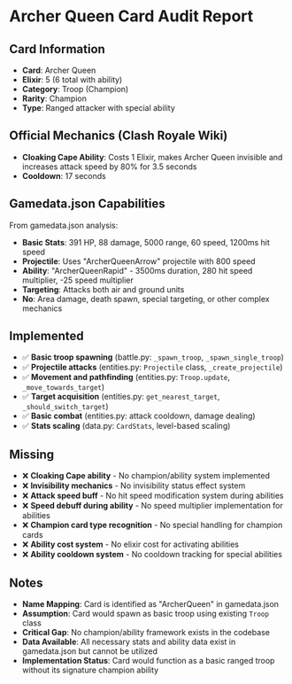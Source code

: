 # Archer Queen Card Audit Report

## Card Information
- **Card**: Archer Queen
- **Elixir**: 5 (6 total with ability)
- **Category**: Troop (Champion)
- **Rarity**: Champion
- **Type**: Ranged attacker with special ability

## Official Mechanics (Clash Royale Wiki)
- **Cloaking Cape Ability**: Costs 1 Elixir, makes Archer Queen invisible and increases attack speed by 80% for 3.5 seconds
- **Cooldown**: 17 seconds

## Gamedata.json Capabilities
From gamedata.json analysis:
- **Basic Stats**: 391 HP, 88 damage, 5000 range, 60 speed, 1200ms hit speed
- **Projectile**: Uses "ArcherQueenArrow" projectile with 800 speed
- **Ability**: "ArcherQueenRapid" - 3500ms duration, 280 hit speed multiplier, -25 speed multiplier
- **Targeting**: Attacks both air and ground units
- **No**: Area damage, death spawn, special targeting, or other complex mechanics

## Implemented
- ✅ **Basic troop spawning** (battle.py: `_spawn_troop`, `_spawn_single_troop`)
- ✅ **Projectile attacks** (entities.py: `Projectile` class, `_create_projectile`)
- ✅ **Movement and pathfinding** (entities.py: `Troop.update`, `_move_towards_target`)
- ✅ **Target acquisition** (entities.py: `get_nearest_target`, `_should_switch_target`)
- ✅ **Basic combat** (entities.py: attack cooldown, damage dealing)
- ✅ **Stats scaling** (data.py: `CardStats`, level-based scaling)

## Missing
- ❌ **Cloaking Cape ability** - No champion/ability system implemented
- ❌ **Invisibility mechanics** - No invisibility status effect system
- ❌ **Attack speed buff** - No hit speed modification system during abilities
- ❌ **Speed debuff during ability** - No speed multiplier implementation for abilities
- ❌ **Champion card type recognition** - No special handling for champion cards
- ❌ **Ability cost system** - No elixir cost for activating abilities
- ❌ **Ability cooldown system** - No cooldown tracking for special abilities

## Notes
- **Name Mapping**: Card is identified as "ArcherQueen" in gamedata.json
- **Assumption**: Card would spawn as basic troop using existing `Troop` class
- **Critical Gap**: No champion/ability framework exists in the codebase
- **Data Available**: All necessary stats and ability data exist in gamedata.json but cannot be utilized
- **Implementation Status**: Card would function as a basic ranged troop without its signature champion ability